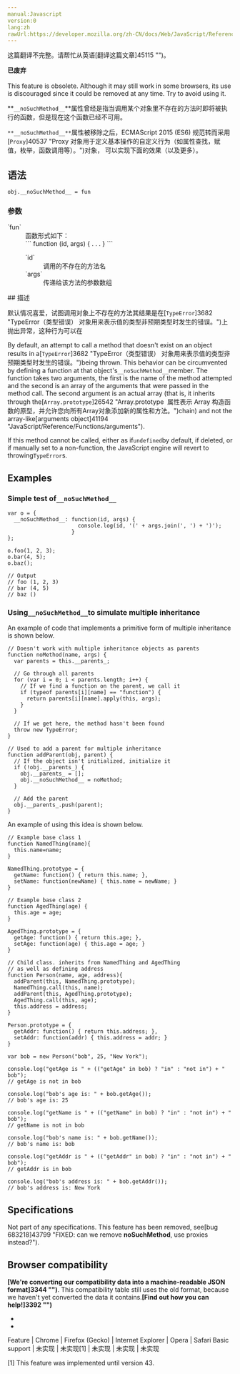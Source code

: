 ```yaml
---
manual:Javascript
version:0
lang:zh
rawUrl:https://developer.mozilla.org/zh-CN/docs/Web/JavaScript/Reference/Global_Objects/Object/noSuchMethod
---
```




这篇翻译不完整。请帮忙从英语[翻译这篇文章]45115 "")。






**已废弃**<br></br>This feature is obsolete. Although it may still work in some browsers, its use is discouraged since it could be removed at any time. Try to avoid using it.





**`__noSuchMethod__`**属性曾经是指当调用某个对象里不存在的方法时即将被执行的函数，但是现在这个函数已经不可用。



`**__noSuchMethod__**`属性被移除之后，ECMAScript 2015 (ES6) 规范转而采用[`Proxy`]40537 "Proxy 对象用于定义基本操作的自定义行为（如属性查找，赋值，枚举，函数调用等）。")对象， 可以实现下面的效果（以及更多）。


## 语法<a name="语法"></a>

```
obj.__noSuchMethod__ = fun
```

### 参数<a name="参数"></a>
<dl><dt id=''>`fun`</dt><dd>函数形式如下：</dd><dd>
```
function (id, args) { . . . }
```
<dl><dt id=''>`id`</dt><dd>调用的不存在的方法名</dd><dt id=''>`args`</dt><dd>传递给该方法的参数数组</dd></dl></dd></dl>
## 描述<a name="描述"></a>


默认情况喜爱，试图调用对象上不存在的方法其结果是在[`TypeError`]3682 "TypeError（类型错误） 对象用来表示值的类型非预期类型时发生的错误。")上抛出异常，这种行为可以在



By default, an attempt to call a method that doesn&#39;t exist on an object results in a[`TypeError`]3682 "TypeError（类型错误） 对象用来表示值的类型非预期类型时发生的错误。")being thrown. This behavior can be circumvented by defining a function at that object&#39;s`__noSuchMethod__`member. The function takes two arguments, the first is the name of the method attempted and the second is an array of the arguments that were passed in the method call. The second argument is an actual array (that is, it inherits through the[`Array.prototype`]26542 "Array.prototype  属性表示 Array 构造函数的原型，并允许您向所有Array对象添加新的属性和方法。")chain) and not the array-like[arguments object]41194 "JavaScript/Reference/Functions/arguments").



If this method cannot be called, either as if`undefined`by default, if deleted, or if manually set to a non-function, the JavaScript engine will revert to throwing`TypeError`s.


## Examples<a name="Examples"></a>

### Simple test of`__noSuchMethod__`<a name="Simple_test_of___noSuchMethod__"></a>

```
var o = {
  __noSuchMethod__: function(id, args) { 
                      console.log(id, '(' + args.join(', ') + ')'); 
                    }
};

o.foo(1, 2, 3);
o.bar(4, 5);
o.baz();

// Output
// foo (1, 2, 3)
// bar (4, 5)
// baz ()
```

### Using`__noSuchMethod__`to simulate multiple inheritance<a name="Using___noSuchMethod___to_simulate_multiple_inheritance"></a>


An example of code that implements a primitive form of multiple inheritance is shown below.


```
// Doesn't work with multiple inheritance objects as parents
function noMethod(name, args) {
  var parents = this.__parents_;

  // Go through all parents
  for (var i = 0; i < parents.length; i++) {
    // If we find a function on the parent, we call it
    if (typeof parents[i][name] == "function") {
      return parents[i][name].apply(this, args);
    }
  }

  // If we get here, the method hasn't been found
  throw new TypeError;
}

// Used to add a parent for multiple inheritance
function addParent(obj, parent) {
  // If the object isn't initialized, initialize it
  if (!obj.__parents_) {
    obj.__parents_ = [];
    obj.__noSuchMethod__ = noMethod;
  }

  // Add the parent
  obj.__parents_.push(parent);
}
```


An example of using this idea is shown below.


```
// Example base class 1
function NamedThing(name){
  this.name=name;
}

NamedThing.prototype = {
  getName: function() { return this.name; },
  setName: function(newName) { this.name = newName; }
}

// Example base class 2
function AgedThing(age) {
  this.age = age;
}

AgedThing.prototype = {
  getAge: function() { return this.age; },
  setAge: function(age) { this.age = age; }
}

// Child class. inherits from NamedThing and AgedThing
// as well as defining address
function Person(name, age, address){
  addParent(this, NamedThing.prototype);
  NamedThing.call(this, name);
  addParent(this, AgedThing.prototype);
  AgedThing.call(this, age);
  this.address = address;
}

Person.prototype = {
  getAddr: function() { return this.address; },
  setAddr: function(addr) { this.address = addr; }
}

var bob = new Person("bob", 25, "New York");

console.log("getAge is " + (("getAge" in bob) ? "in" : "not in") + " bob");
// getAge is not in bob

console.log("bob's age is: " + bob.getAge());
// bob's age is: 25

console.log("getName is " + (("getName" in bob) ? "in" : "not in") + " bob");
// getName is not in bob

console.log("bob's name is: " + bob.getName());
// bob's name is: bob

console.log("getAddr is " + (("getAddr" in bob) ? "in" : "not in") + " bob");
// getAddr is in bob

console.log("bob's address is: " + bob.getAddr());
// bob's address is: New York
```

## Specifications<a name="Specifications"></a>


Not part of any specifications. This feature has been removed, see[bug 683218]43799 "FIXED: can we remove __noSuchMethod__, use proxies instead?").


## Browser compatibility<a name="Browser_compatibility"></a>


**[We&#39;re converting our compatibility data into a machine-readable JSON format]3344 "")**. This compatibility table still uses the old format, because we haven&#39;t yet converted the data it contains.**[Find out how you can help!]3392 "")**


* 
* 

Feature | Chrome | Firefox (Gecko) | Internet Explorer | Opera | Safari 
Basic support | 未实现 | 未实现[1] | 未实现 | 未实现 | 未实现 






[1] This feature was implemented until version 43.




